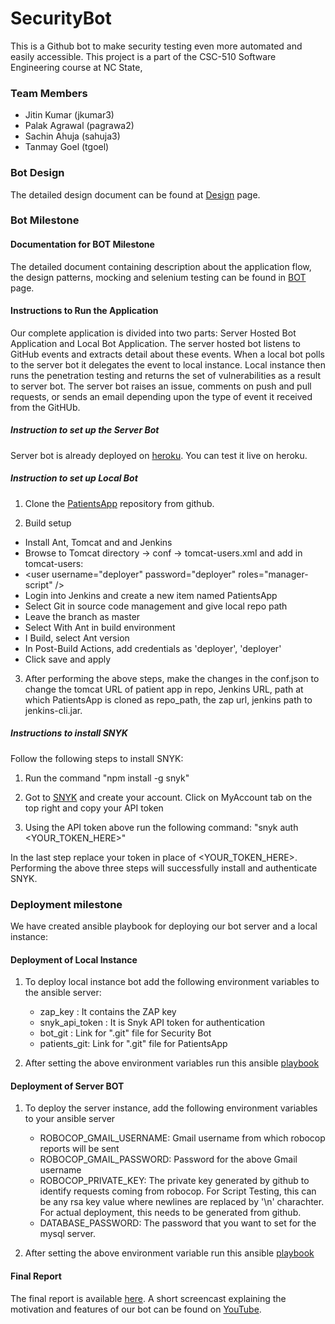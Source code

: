 # SecurityBot

This is a Github bot to make security testing even more automated and easily accessible. This project is a part of the CSC-510 Software Engineering course at NC State,

### Team Members
* Jitin Kumar (jkumar3)
* Palak Agrawal (pagrawa2)
* Sachin Ahuja (sahuja3)
* Tanmay Goel (tgoel)

### Bot Design

The detailed design document can be found at [Design](DESIGN.md) page.

### Bot Milestone

#### Documentation for BOT Milestone

The detailed document containing description about the application flow, the design patterns, mocking and selenium testing can be found in [BOT](https://github.com/goeltanmay/SecurityBot/blob/master/BOT.md) page.

#### Instructions to Run the Application

Our complete application is divided into two parts: Server Hosted Bot Application and Local Bot Application. The server hosted bot listens to GitHub events and extracts detail about these events. When a local bot polls to the server bot it delegates the event to local instance. Local instance then runs the penetration testing and returns the set of vulnerabilities as a result to server bot. The server bot raises an issue, comments on push and pull requests, or sends an email depending upon the type of event it received from the GitHUb.

##### Instruction to set up the Server Bot

Server bot is already deployed on [heroku](http://desolate-fortress-49649.herokuapp.com/emailReport). You can test it live on heroku.

##### Instruction to set up Local Bot

1. Clone the [PatientsApp](https://github.com/goeltanmay/PatientsApp.git) repository from github.

2. Build setup
* Install Ant, Tomcat and and Jenkins  
* Browse to Tomcat directory -> conf -> tomcat-users.xml and add in tomcat-users:   
* \<user username="deployer" password="deployer" roles="manager-script" /\>  
* Login into Jenkins and create a new item named PatientsApp  
* Select Git in source code management and give local repo path  
* Leave the branch as master  
* Select With Ant in build environment
* I Build, select Ant version
* In Post-Build Actions, add credentials as 'deployer', 'deployer'
* Click save and apply

3. After performing the above steps, make the changes in the conf.json to change the tomcat URL of patient app in repo, Jenkins URL, path at which PatientsApp is cloned as repo_path, the zap url, jenkins path to jenkins-cli.jar.

##### Instructions to install SNYK

Follow the following steps to install SNYK:

1. Run the command "npm install -g snyk"

2. Got to [SNYK](https://snyk.io/create-organisation) and create your account. Click on MyAccount tab on the top right and copy your API token

3. Using the API token above run the following command: "snyk auth <YOUR_TOKEN_HERE>"

In the last step replace your token in place of <YOUR_TOKEN_HERE>. Performing the above three steps will successfully install and authenticate SNYK.

### Deployment milestone

We have created ansible playbook for deploying our bot server and a local instance:

#### Deployment of Local Instance

1. To deploy local instance bot add the following environment variables to the ansible server:

    * zap_key : It contains the ZAP key
    * snyk_api_token : It is Snyk API token for authentication
    * bot_git : Link for ".git" file for Security Bot
    * patients_git: Link for ".git" file for PatientsApp    

2. After setting the above environment variables run this ansible [playbook](https://github.com/goeltanmay/SecurityBot/blob/master/deployment/config_server/vagrant_data/local_instance_provisioning.yml)

#### Deployment of Server BOT

1. To deploy the server instance, add the following environment variables to your ansible server
    * ROBOCOP_GMAIL_USERNAME: Gmail username from which robocop reports will be sent
    * ROBOCOP_GMAIL_PASSWORD: Password for the above Gmail username
    * ROBOCOP_PRIVATE_KEY: The private key generated by github to identify requests coming from robocop. For Script Testing, this can be any rsa key value where newlines are replaced by '\n' charachter. For actual deployment, this needs to be generated from github.
    * DATABASE_PASSWORD: The password that you want to set for the mysql server.

2. After setting the above environment variable run this ansible [playbook](https://github.com/goeltanmay/SecurityBot/blob/master/ansible/deploy_server.yml)

#### Final Report
The final report is available [here](REPORT.md).
A short screencast explaining the motivation and features of our bot can be found on [YouTube](https://www.youtube.com/watch?v=Bf9z3ai-Z6M&feature=youtu.be).
